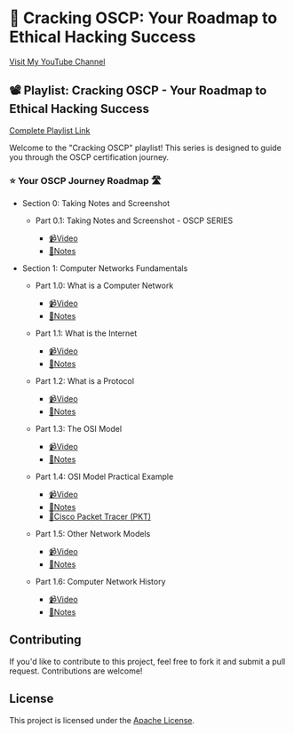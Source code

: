 # 🔐 Cracking OSCP: Your Roadmap to Ethical Hacking Success 

[Visit My YouTube Channel](https://www.youtube.com/@HackProKP)

## 📽️ Playlist: Cracking OSCP - Your Roadmap to Ethical Hacking Success
[Complete Playlist Link](https://www.youtube.com/watch?v=MvkNbn8i2so&list=PLyrv3TPh3ejYNZipa0OIUvkdjHeUTRJ3J&index=1&t=0s)

Welcome to the "Cracking OSCP" playlist! This series is designed to guide you through the OSCP certification journey.

### ⭐ Your OSCP Journey Roadmap 🛣️
+ Section 0: Taking Notes and Screenshot
  + Part 0.1: Taking Notes and Screenshot - OSCP SERIES

    - [📹Video](https://www.youtube.com/watch?v=MvkNbn8i2so)
    - [📝Notes](https://github.com/at0m-b0mb/Cracking-OSCP-Your-Roadmap-to-Ethical-Hacking-Success/blob/main/Video%20Notes/Section%200.%20Taking%20Notes%20and%20Screenshot/Part%200.1%20Taking%20Notes%20and%20Screenshot%20-%20OSCP%20SERIES.pdf)

+ Section 1: Computer Networks Fundamentals
  + Part 1.0: What is a Computer Network

    - [📹Video](https://www.youtube.com/watch?v=9LHsVjGe504)
    - [📝Notes](https://github.com/at0m-b0mb/Cracking-OSCP-Your-Roadmap-to-Ethical-Hacking-Success/blob/main/Video%20Notes/Section%201.%20Computer%20Networks%20Fundamentals/Part%201.0%20What%20is%20a%20Computer%20Network%20-%20Computer%20Networks%20Fundamentals.pdf)

  + Part 1.1: What is the Internet

    - [📹Video](https://www.youtube.com/watch?v=iV2iCXcB6E8)
    - [📝Notes](https://github.com/at0m-b0mb/Cracking-OSCP-Your-Roadmap-to-Ethical-Hacking-Success/blob/main/Video%20Notes/Section%201.%20Computer%20Networks%20Fundamentals/Part%201.1%20What%20is%20the%20Internet%20-%20Computer%20Networks%20Fundamentals.pdf)

  + Part 1.2: What is a Protocol

    - [📹Video](https://www.youtube.com/watch?v=kOGot8npd00)
    - [📝Notes](https://github.com/at0m-b0mb/Cracking-OSCP-Your-Roadmap-to-Ethical-Hacking-Success/blob/main/Video%20Notes/Section%201.%20Computer%20Networks%20Fundamentals/Part%201.2%20What%20is%20a%20protocol%20-%20Computer%20Networks%20Fundamentals.pdf)

  + Part 1.3: The OSI Model

    - [📹Video](https://youtu.be/mj1s_CeDwlA)
    - [📝Notes](https://github.com/at0m-b0mb/Cracking-OSCP-Your-Roadmap-to-Ethical-Hacking-Success/blob/main/Video%20Notes/Section%201.%20Computer%20Networks%20Fundamentals/Part%201.3%20The%20OSI%20model%20-%20Computer%20Networks%20Fundamentals.pdf)

  + Part 1.4: OSI Model Practical Example

    - [📹Video](https://youtu.be/u2Ni5ohTatI)
    - [📝Notes](https://github.com/at0m-b0mb/Cracking-OSCP-Your-Roadmap-to-Ethical-Hacking-Success/blob/main/Video%20Notes/Section%201.%20Computer%20Networks%20Fundamentals/Part%201.4%20OSI%20Model%20Practical%20Example%20-%20Computer%20Networks%20Fundamentals.pdf)
    - [🛜Cisco Packet Tracer (PKT)](https://github.com/at0m-b0mb/Cracking-OSCP-Your-Roadmap-to-Ethical-Hacking-Success/blob/main/Resources/Cisco%20Packet%20Tracer/Part%201.4%20OSI%20Model%20Practical%20Example%20-%20Computer%20Networks%20Fundamentals.pkt)

  + Part 1.5: Other Network Models

    - [📹Video](https://youtu.be/ngprr3x1iIQ)
    - [📝Notes](https://github.com/at0m-b0mb/Cracking-OSCP-Your-Roadmap-to-Ethical-Hacking-Success/blob/main/Video%20Notes/Section%201.%20Computer%20Networks%20Fundamentals/Part%201.5%20Other%20Network%20models%20-%20Computer%20Networks%20Fundamentals.pdf)

  + Part 1.6: Computer Network History

    - [📹Video]()
    - [📝Notes](https://github.com/at0m-b0mb/Cracking-OSCP-Your-Roadmap-to-Ethical-Hacking-Success/blob/main/Video%20Notes/Section%201.%20Computer%20Networks%20Fundamentals/Part%201.6%20Computer%20Networks%20history%20-%20Computer%20Networks%20Fundamentals.pdf)


## Contributing
If you'd like to contribute to this project, feel free to fork it and submit a pull request. Contributions are welcome!

## License
This project is licensed under the [Apache License](LICENSE).

